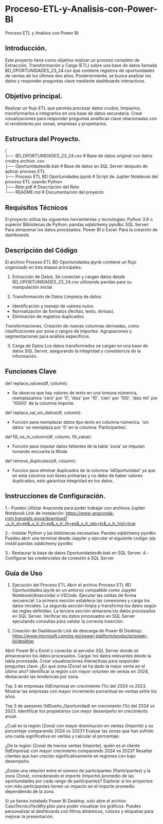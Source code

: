 # Proceso-ETL-y-Analisis-con-Power-BI
Proceso ETL y Análisis con Power BI

## Introducción.

Este proyecto tiene como objetivo realizar un proceso completo de Extracción, Transformación y Carga (ETL) sobre una base de datos llamada BD_OPORTUNIDADES_23_24.csv que contiene registros de oportunidades de ventas de los últimos dos años. Posteriormente, se busca analizar los datos y responder preguntas clave mediante dashboards interactivos.

## Objetivo principal.

Realizar un flujo ETL que permita procesar datos crudos, limpiarlos, transformarlos e integrarlos en una base de datos secundaria.
Crear visualizaciones para responder preguntas analíticas clave relacionadas con el rendimiento por zonas, empresas y propietarios.

## Estructura del Proyecto.                                                                                                               
/                                                                                                                                        
├── BD_OPORTUNIDADES_23_24.csv                                             # Base de datos original con datos crudos archivo .csv   
├── Oportunidadesdb.bak                                                    # Base de datos en SQL Server después de aplicar proceso ETL  
├── Proceso ETL BD Oportunidades.ipynb                                     # Script de Jupiter Notebook del proceso ETL usando Python    
├── Reto.pdf                                                               # Descripción del Reto                                        
└── README.md                                                              # Documentación del proyecto                                  

## Requisitos Técnicos

El proyecto utiliza las siguientes herramientas y tecnologías:
Python 3.8 o superior
Bibliotecas de Python:
pandas
sqlalchemy
pyodbc
SQL Server: Para almacenar los datos procesados.
Power BI o Excel: Para la creación de dashboards.

## Descripción del Código

El archivo Proceso ETL BD Oportunidades.ipynb contiene un flujo organizado en tres etapas principales:

1. Extracción de Datos.
Se conectan y cargan datos desde BD_OPORTUNIDADES_23_24.csv utilizando pandas para su manipulación inicial.

2. Transformación de Datos
Limpieza de datos:
- Identificación y manejo de valores nulos.
- Normalización de formatos (fechas, texto, divisas).
- Eliminación de registros duplicados.

Transformaciones.
Creación de nuevas columnas derivadas, como clasificaciones por zona o rangos de importes.
Agrupaciones y segmentaciones para análisis específicos.

3. Carga de Datos
Los datos transformados se cargan en una base de datos SQL Server, asegurando la integridad y consistencia de la información.

## Funciones Clave
def replace_values(df, column):   
* Se observa que hay valores de texto en una lomuna númerica, reemplazamos 'cero' por '0', 'diez' por '10', 'cien' por '100', 'diez mil' por '10000' de la columna Importe.

def replace_val_sin_datos(df, column):
* Función para reemplazar datos tipo texto en columna númerica. 'sin datos' se reemplaza por '0' en la columna 'Participantes'.

def fill_na_in_column(df, column, fill_value):
* Función para imputar datos faltantes de la tabla 'zona' se imputan tomando encuanta la Moda 

def remove_duplicates(df, column):
* Funcion para eliminar duplicados de la columna 'IdOportunidad' ya que en esta columna son llaves primarias y no debe de haber valores duplicados, esto garantixa integridad en los datos.

## Instrucciones de Configuración.

1.- Puedes Utilizar Anaconda para poder trabajar con archivos Jupiter Notebook
Link de instalación:
https://www-anaconda-com.translate.goog/download?_x_tr_sl=en&_x_tr_tl=es&_x_tr_hl=es&_x_tr_pto=tc&_x_tr_hist=true

2.- Instalar Python y las bibliotecas necesarias:
Pandas
sqlalchemy
pyodbc
Puedes abrir una terminal desde Jupyter y ejecutar el siguiente codigo:
pip install pandas sqlalchemy pyodbc

3.- Restaurar la base de datos Oportunidadesdb.bak en SQL Server.
4.- Configurar las credenciales de conexión a SQL Server 

## Guía de Uso

1. Ejecución del Proceso ETL
Abrir el archivo Proceso ETL BD Oportunidades.ipynb en un entorno compatible como Jupyter Notebook(Anaconda) o VSCode.
Ejecutar las celdas de forma secuencial:
La primera sección establece las conexiones y carga los datos iniciales.
La segunda sección limpia y transforma los datos según las reglas definidas.
La tercera sección almacena los datos procesados en SQL Server.
Verificar los datos procesados en SQL Server ejecutando consultas para validar la correcta inserción.

2. Creación de Dashboards
Link de descarga de Power Bi Desktop:
https://www.microsoft.com/es-es/power-platform/products/power-bi/desktop

Abrir Power BI o Excel y conectar al servidor SQL Server donde se almacenaron los datos procesados.
Cargar los datos relevantes desde la tabla procesada.
Crear visualizaciones interactivas para responder preguntas clave:
¿En qué zona (Zona) se ha dado la mejor venta en el último año? Identificar la región con mayor volumen de ventas en 2024, destacando las tendencias por zona.

Top 3 de empresas (IdEmpresa) en crecimiento (%) del 2024 vs 2023. Mostrar las empresas con mayor incremento porcentual en ventas entre los años.

Top 3 de asesores (IdDueño_Oportunidad) en crecimiento (%) del 2024 vs 2023. Identificar los propietarios con mejor desempeño en crecimiento anual.

¿Cuál es la región (Zona) con mayor disminución en ventas (Importe) y su porcentaje comparando 2024 vs 2023? Evaluar las zonas que han sufrido una caída significativa en ventas y calcular el porcentaje.

¿De la región (Zona) de menos ventas (Importe), quién es el cliente (IdEmpresa) con mayor crecimiento comparando 2024 vs 2023? Resaltar clientes que han crecido significativamente en regiones con bajo desempeño.

¿Existe una relación entre el número de participantes (Participantes) y la zona (Zona), considerando el importe (Importe) promedio de las oportunidades por cada rango de participantes? Explorar sí los proyectos con más participantes tienen un impacto en el importe promedio dependiendo de la zona.

Si ya tienes instalado Power Bi Desktop, solo abre el archivo CasoTecnicoTecMty.pbix para poder visualizar los gráficos.
Puedes personalizar el dashboards con filtros dinámicos, colores y etiquetas para mejorar la presentación.


